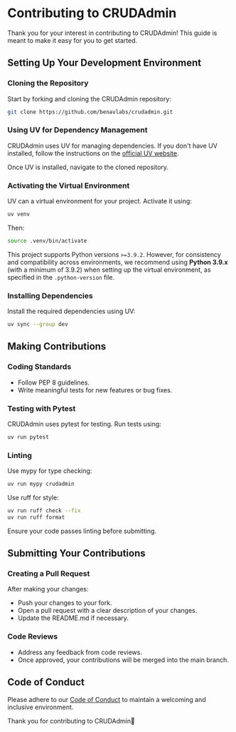 # Contributing to CRUDAdmin

Thank you for your interest in contributing to CRUDAdmin! This guide is meant to make it easy for you to get started.

## Setting Up Your Development Environment

### Cloning the Repository
Start by forking and cloning the CRUDAdmin repository:

```sh
git clone https://github.com/benavlabs/crudadmin.git
```

### Using UV for Dependency Management
CRUDAdmin uses UV for managing dependencies. If you don't have UV installed, follow the instructions on the [official UV website](https://docs.astral.sh/uv/guides/install-python/).

Once UV is installed, navigate to the cloned repository.

### Activating the Virtual Environment
UV can a virtual environment for your project. Activate it using:

```sh
uv venv
```

Then:

```sh
source .venv/bin/activate
```

This project supports Python versions `>=3.9.2`. However, for consistency and compatibility across environments, we recommend using **Python 3.9.x** (with a minimum of 3.9.2) when setting up the virtual environment, as specified in the `.python-version` file.

### Installing Dependencies
Install the required dependencies using UV:
```sh
uv sync --group dev
```

## Making Contributions

### Coding Standards
- Follow PEP 8 guidelines.
- Write meaningful tests for new features or bug fixes.

### Testing with Pytest
CRUDAdmin uses pytest for testing. Run tests using:
```sh
uv run pytest
```

### Linting
Use mypy for type checking:
```sh
uv run mypy crudadmin
```

Use ruff for style:
```sh
uv run ruff check --fix
uv run ruff format
```

Ensure your code passes linting before submitting.

## Submitting Your Contributions

### Creating a Pull Request
After making your changes:

- Push your changes to your fork.
- Open a pull request with a clear description of your changes.
- Update the README.md if necessary.


### Code Reviews
- Address any feedback from code reviews.
- Once approved, your contributions will be merged into the main branch.

## Code of Conduct
Please adhere to our [Code of Conduct](CODE_OF_CONDUCT.md) to maintain a welcoming and inclusive environment.

Thank you for contributing to CRUDAdmin🚀
